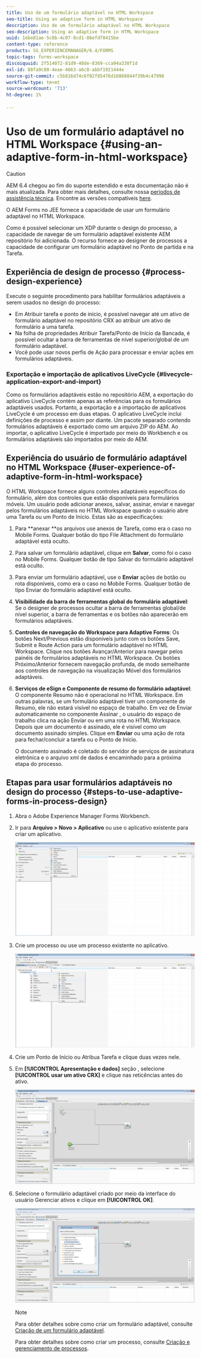 ```yaml
---
title: Uso de um formulário adaptável no HTML Workspace
seo-title: Using an adaptive form in HTML Workspace
description: Uso de um formulário adaptável no HTML Workspace
seo-description: Using an adaptive form in HTML Workspace
uuid: 1ebe81ae-5c0b-4c07-8cd1-86efdf8415be
content-type: reference
products: SG_EXPERIENCEMANAGER/6.4/FORMS
topic-tags: forms-workspace
discoiquuid: 2f514072-81d9-48de-8369-cca94a330f1d
exl-id: 88fa9c80-4eae-4663-a6c8-abbf1921444e
source-git-commit: c5b816d74c6f02f85476d16868844f39b4c47996
workflow-type: tm+mt
source-wordcount: '713'
ht-degree: 1%

---
```


# Uso de um formulário adaptável no HTML Workspace {#using-an-adaptive-form-in-html-workspace}

>[!CAUTION]
>
>AEM 6.4 chegou ao fim do suporte estendido e esta documentação não é mais atualizada. Para obter mais detalhes, consulte nossa [períodos de assistência técnica](https://helpx.adobe.com/br/support/programs/eol-matrix.html). Encontre as versões compatíveis [here](https://experienceleague.adobe.com/docs/).

O AEM Forms no JEE fornece a capacidade de usar um formulário adaptável no HTML Workspace.

Como é possível selecionar um XDP durante o design do processo, a capacidade de navegar de um formulário adaptável existente AEM repositório foi adicionada. O recurso fornece ao designer de processos a capacidade de configurar um formulário adaptável no Ponto de partida e na Tarefa.

## Experiência de design de processo {#process-design-experience}

Execute o seguinte procedimento para habilitar formulários adaptáveis a serem usados no design do processo:

* Em Atribuir tarefa e ponto de início, é possível navegar até um ativo de formulário adaptável no repositório CRX ao atribuir um ativo de formulário a uma tarefa.
* Na folha de propriedades Atribuir Tarefa/Ponto de Início da Bancada, é possível ocultar a barra de ferramentas de nível superior/global de um formulário adaptável.
* Você pode usar novos perfis de Ação para processar e enviar ações em formulários adaptáveis.

### Exportação e importação de aplicativos LiveCycle {#livecycle-application-export-and-import}

Como os formulários adaptáveis estão no repositório AEM, a exportação do aplicativo LiveCycle contém apenas as referências para os formulários adaptáveis usados. Portanto, a exportação e a importação de aplicativos LiveCycle é um processo em duas etapas. O aplicativo LiveCycle inclui definições de processo e assim por diante. Um pacote separado contendo formulários adaptáveis é exportado como um arquivo ZIP do AEM. Ao importar, o aplicativo LiveCycle é importado por meio do Workbench e os formulários adaptáveis são importados por meio do AEM.

## Experiência do usuário de formulário adaptável no HTML Workspace {#user-experience-of-adaptive-form-in-html-workspace}

O HTML Workspace fornece alguns controles adaptáveis específicos do formulário, além dos controles que estão disponíveis para formulários móveis. Um usuário pode adicionar anexos, salvar, assinar, enviar e navegar pelos formulários adaptáveis no HTML Workspace quando o usuário abre uma Tarefa ou um Ponto de Início. Estas são as especificações:

1. Para **anexar **os arquivos use anexos de Tarefa, como era o caso no Mobile Forms. Qualquer botão do tipo File Attachment do formulário adaptável está oculto.

1. Para salvar um formulário adaptável, clique em **Salvar**, como foi o caso no Mobile Forms. Qualquer botão de tipo Salvar do formulário adaptável está oculto.

1. Para enviar um formulário adaptável, use o **Enviar** ações de botão ou rota disponíveis, como era o caso no Mobile Forms. Qualquer botão de tipo Enviar do formulário adaptável está oculto.

1. **Visibilidade da barra de ferramentas global do formulário adaptável**: Se o designer de processos ocultar a barra de ferramentas global/de nível superior, a barra de ferramentas e os botões não aparecerão em formulários adaptáveis.

1. **Controles de navegação do Workspace para Adaptive Forms**: Os botões Next/Previous estão disponíveis junto com os botões Save, Submit e Route Action para um formulário adaptável no HTML Workspace. Clique nos botões Avançar/Anterior para navegar pelos painéis de formulários adaptáveis no HTML Workspace. Os botões Próximo/Anterior fornecem navegação profunda, de modo semelhante aos controles de navegação na visualização Móvel dos formulários adaptáveis.

1. **Serviços de eSign e Componente de resumo do formulário adaptável**: O componente Resumo não é operacional no HTML Workspace. Em outras palavras, se um formulário adaptável tiver um componente de Resumo, ele não estará visível no espaço de trabalho. Em vez de Enviar automaticamente no componente Assinar , o usuário do espaço de trabalho clica na ação Enviar ou em uma rota no HTML Workspace. Depois que um documento é assinado, ele é visível como um documento assinado simples. Clique em **Enviar** ou uma ação de rota para fechar/concluir a tarefa ou o Ponto de Início.

   O documento assinado é coletado do servidor de serviços de assinatura eletrônica e o arquivo xml de dados é encaminhado para a próxima etapa do processo.

## Etapas para usar formulários adaptáveis no design do processo {#steps-to-use-adaptive-forms-in-process-design}

1. Abra o Adobe Experience Manager Forms Workbench.

1. Ir para **Arquivo > Novo > Aplicativo** ou use o aplicativo existente para criar um aplicativo.

   ![Criar novo aplicativo](assets/create_new_appl.png)

1. Crie um processo ou use um processo existente no aplicativo.

   ![Criar novo processo](assets/create_new_process.png)

1. Crie um Ponto de Início ou Atribua Tarefa e clique duas vezes nele.
1. Em **[!UICONTROL Apresentação e dados]** seção , selecione **[!UICONTROL usar um ativo CRX]** e clique nas reticências antes do ativo.

   ![Usar um ativo CRX](assets/use_crx_asset.png)

1. Selecione o formulário adaptável criado por meio da interface do usuário Gerenciar ativos e clique em **[!UICONTROL OK]**.

   ![Selecione um formulário adaptável](assets/selecting_form.png)

   >[!NOTE]
   >
   >Para obter detalhes sobre como criar um formulário adaptável, consulte [Criação de um formulário adaptável](/help/forms/using/creating-adaptive-form.md).
   >
   >Para obter detalhes sobre como criar um processo, consulte [Criação e gerenciamento de processos](https://help.adobe.com/en_US/AEMForms/6.1/WorkbenchHelp/WS92d06802c76abadb-1cc35bda128261a20dd-7ff7.2.html).
